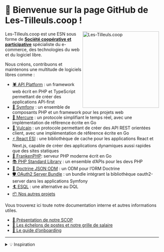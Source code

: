 # 👋️ Bienvenue sur la page GitHub de Les-Tilleuls.coop !

<a href="https://les-tilleuls.coop"><img align="right" src="public/img/tree.svg" height="250" alt="Les-Tilleuls.coop"></a>

Les-Tilleuls.coop est une ESN sous forme de [**Société coopérative et participative**](https://www.les-scop.coop/) spécialiste du e-commerce, des technologies du web et du logiciel libre.

Nous créons, contribuons et maintenons une multitude de logiciels libres comme :

* [🕷 API Platform](https://github.com/api-platform) : un framework web écrit en PHP et TypeScript permettant de créer des applications API-first
* [🎼 Symfony](https://github.com/symfony) : un ensemble de composants PHP et un framework pour les projets web
* [💌 Mercure](https://github.com/dunglas/mercure) : un protocole simplifiant le temps réel, avec une implémentation de référence écrite en Go
* [🔨 Vulcain](https://github.com/dunglas/vulcain) : un protocole permettant de créer des API REST orientées client, avec une implémentation de référence écrite en Go
* [⚡️ React ESI](https://github.com/dunglas/react-esi) : une bibliothèque de cache pour les applications React et Next.js, capable de créer des applications dynamiques aussi rapides que des sites statiques
* [🐲 FrankenPHP](https://github.com/dunglas/frankenphp): serveur PHP moderne écrit en Go
* [📚 PHP Standard Library](https://github.com/azjezz/psl) : un ensemble d’APIs pour les devs PHP
* [📄 Doctrine JSON ODM](https://github.com/dunglas/doctrine-json-odm) : un ODM pour l’ORM Doctrine
* [🛡️ OAuth2 Server Bundle](https://github.com/thephpleague/oauth2-server-bundle) : un bundle intégrant la bibliothèque oauth2-server dans les applications Symfony
* [🏄 ESQL](https://github.com/soyuka/esql) : une alternative au DQL
* [📦 Nos autres projets](https://github.com/orgs/coopTilleuls/repositories)

Vous trouverez ici toute notre documentation interne et autres informations utiles.

- [🌳️ Présentation de notre SCOP](scop/README.md)
- [🧙️ Les échelons de postes et notre grille de salaire](titles/README.md)
- [🚞️ Le guide d’onboarding](onboarding/README.md)
<!-- WIP :
- [📰️ Kit de press](press-kit/README.md)
- [🎨️ Styleguide](styleguide/README.md)
  -->

---

<details>
    <summary>💡️ Inspiration</summary>
    Cette documentation est inspirée de plusieurs déjà existantes, telles que celles de:
    <ul>
    <li><a href="https://github.com/basecamp/handbook">Basecamp</a></li>
    <li><a href="https://github.com/24eme">24eme</a></li>
    <li><a href="https://www.loomio.coop/">Loomio</a></li>
    <li><a href="https://about.gitlab.com/handbook/">GitLab</a></li>
    </ul>
</details>
